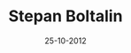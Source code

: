 ---
title: Stepan Boltalin
url: stepan-boltalin
comments: false
layout: photo
categories: [photos]
imageurl: http://farm9.staticflickr.com/8471/8122964835_8aed9b6bb7_b_d.jpg
date: 25-10-2012
caption: Stepan Boltalin.  
flickrurl: http://www.flickr.com/photos/paulmmay/8122964835/in/set-72157601438812230
---